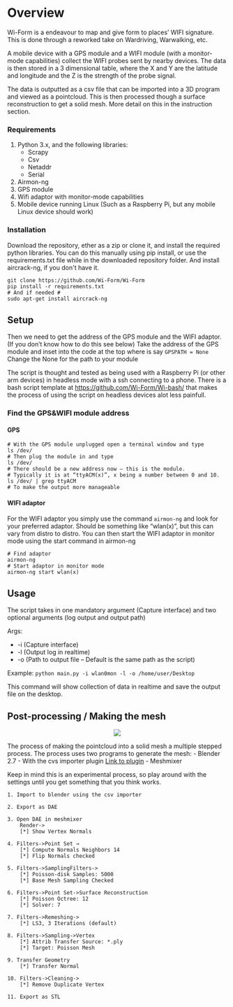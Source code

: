 # Overview
Wi-Form is a endeavour to map and give form to places’ WIFI signature. This is done through a reworked take on Wardriving, Warwalking, etc.

A mobile device with a GPS module and a WIFI module (with a monitor-mode capabilities) collect the WIFI probes sent by nearby devices. The data is then stored in a 3 dimensional table, where the X and Y are the latitude and longitude and the Z is the strength of the probe signal.

The data is outputted as a csv file that can be imported into a 3D program and viewed as a pointcloud. This is then processed though a surface reconstruction to get a solid mesh. More detail on this in the instruction section.

### Requirements
1. Python 3.x, and the following libraries:
    - Scrapy
    - Csv
    - Netaddr 
    - Serial
2. Airmon-ng
3. GPS module
4. Wifi adaptor with monitor-mode capabilities
5. Mobile device running Linux (Such as a Raspberry Pi, but any mobile Linux device should work)

### Installation
Download the repository, ether as a zip or clone it, and install the required python libraries. You can do this manually using pip install, or use the requirements.txt file while in the downloaded repository folder.
And install aircrack-ng, if you don't have it. 
```
git clone https://github.com/Wi-Form/Wi-Form
pip install -r requirements.txt
# And if needed #
sudo apt-get install aircrack-ng 
```

## Setup
Then we need to get the address of the GPS module and the WIFI adaptor. (If you don’t know how to do this see below) Take the address of the GPS module and inset into the code at the top where is say 
`GPSPATH = None` Change the None for the path to your module

The script is thought and tested as being used with a Raspberry Pi (or other arm devices) in headless mode with a ssh connecting to a phone. There is a bash script template at https://github.com/Wi-Form/Wi-bash/ that makes the process of using the script on headless devices alot less painfull.

### Find the GPS&WIFI module address
#### GPS
```
# With the GPS module unplugged open a terminal window and type
ls /dev/
# Then plug the module in and type
ls /dev/
# There should be a new address now – this is the module.
# Typically it is at “ttyACM(x)”, x being a number between 0 and 10.
ls /dev/ | grep ttyACM
# To make the output more manageable
```


#### WIFI adaptor
For the WIFI adaptor you simply use the command ` airmon-ng ` and look for your preferred adaptor.
Should be something like “wlan(x)”, but this can vary from distro to distro.
You can then start the WIFI adaptor in monitor mode using the start command in airmon-ng

```
# Find adaptor
airmon-ng
# Start adaptor in monitor mode
airmon-ng start wlan(x)
```


## Usage
The script takes in one mandatory argument (Capture interface) and two optional arguments (log output and output path)

Args:
   - -i (Capture interface)
   - -l (Output log in realtime)
   - -o (Path to output file – Default is the same path as the script)

Example:
` python main.py -i wlan0mon -l -o /home/user/Desktop `

This command will show collection of data in realtime and save the output file on the desktop.

## Post-processing / Making the mesh
<p align="center"><img src="https://wi-form.com/wp-content/uploads/2019/12/infographic-22-12-2019.png"/></p>
The process of making the pointcloud into a solid mesh a multiple stepped process. The process uses two programs to generate the mesh:
- Blender 2.7
	- With the cvs importer plugin <a href="https://blenderartists.org/t/a-script-to-import-a-csv-file-and-create-meshes-for-blender-2-5x-or-later/501410">Link to plugin</a> 
- Meshmixer

Keep in mind this is an experimental process, so play around with the settings until you get something that you think works.

    1. Import to blender using the csv importer
    
    2. Export as DAE
    
    3. Open DAE in meshmixer
        Render->
        [*] Show Vertex Normals
    
    4. Filters->Point Set →
        [*] Compute Normals Neighbors 14
        [*] Flip Normals checked
    
    5. Filters->SamplingFilters->
        [*] Poisson-disk Samples: 5000 
        [*] Base Mesh Sampling Checked
    
    6. Filters->Point Set->Surface Reconstruction
        [*] Poisson Octree: 12
        [*] Solver: 7
    
    7. Filters->Remeshing->
        [*] LS3, 3 Iterations (default)
    
    8. Filters->Sampling->Vertex
        [*] Attrib Transfer Source: *.ply
        [*] Target: Poisson Mesh
    
    9. Transfer Geometry
        [*] Transfer Normal
    
    10. Filters->Cleaning-> 
        [*] Remove Duplicate Vertex
    
    11. Export as STL



